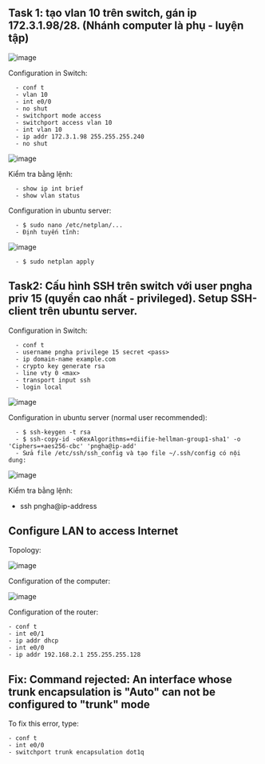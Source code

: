 ## Task 1: tạo vlan 10 trên switch, gán ip 172.3.1.98/28. (Nhánh computer là phụ - luyện tập)
![image](https://user-images.githubusercontent.com/93396414/204736786-e83ff41c-7812-4b46-a6fe-fb74c3bf47b9.png)

Configuration in Switch:

      - conf t
      - vlan 10
      - int e0/0
      - no shut
      - switchport mode access
      - switchport access vlan 10
      - int vlan 10
      - ip addr 172.3.1.98 255.255.255.240
      - no shut
  
  ![image](https://user-images.githubusercontent.com/93396414/204991854-3271b252-0bf3-432d-9322-f299c5bad850.png)

Kiểm tra bằng lệnh:

      - show ip int brief
      - show vlan status 

Configuration in ubuntu server:

      - $ sudo nano /etc/netplan/...
      - Định tuyến tĩnh:
      
   ![image](https://user-images.githubusercontent.com/93396414/204737495-5ecf35c3-c203-48e6-a294-4616520b781f.png)
   
      - $ sudo netplan apply

## Task2: Cấu hình SSH trên switch với user pngha priv 15 (quyền cao nhất - privileged). Setup SSH-client trên ubuntu server.

Configuration in Switch:

      - conf t
      - username pngha privilege 15 secret <pass>
      - ip domain-name example.com
      - crypto key generate rsa
      - line vty 0 <max>
      - transport input ssh
      - login local 
  
  ![image](https://user-images.githubusercontent.com/93396414/204991928-158ff3a2-103b-483c-b126-798865ff510d.png)

Configuration in ubuntu server (normal user recommended):

      - $ ssh-keygen -t rsa
      - $ ssh-copy-id -oKexAlgorithms=+diifie-hellman-group1-sha1' -o 'Ciphers=+aes256-cbc' 'pngha@ip-add'
      - Sửa file /etc/ssh/ssh_config và tạo file ~/.ssh/config có nội dung: 
  
  ![image](https://user-images.githubusercontent.com/93396414/204994211-e89ffac2-88eb-4626-aec5-14a935e25f9e.png)

  Kiểm tra bằng lệnh:
  - ssh pngha@ip-address

  ## Configure LAN to access Internet
  
 
  
  Topology: 
  
   ![image](https://user-images.githubusercontent.com/93396414/205218883-dd6ff4f1-42bb-43f0-b04d-7fc9b3d19282.png)
  
  Configuration of the computer:
  
   ![image](https://user-images.githubusercontent.com/93396414/205218757-3e710cd5-d956-4e0e-949f-25c3911008d8.png)

  Configuration of the router:
  
    - conf t
    - int e0/1
    - ip addr dhcp
    - int e0/0
    - ip addr 192.168.2.1 255.255.255.128
  
  
## Fix: Command rejected: An interface whose trunk encapsulation is "Auto" can not be configured to "trunk" mode

To fix this error, type:
  
    - conf t
    - int e0/0
    - switchport trunk encapsulation dot1q
  
 
